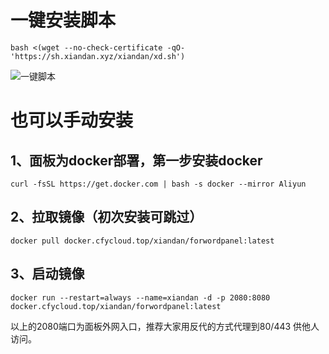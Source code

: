 # 一键安装脚本

```shell
bash <(wget --no-check-certificate -qO- 'https://sh.xiandan.xyz/xiandan/xd.sh')
```
![一键脚本](https://github.com/noobcfy/wikis/blob/dev/Screenshots/shell.png)
# 也可以手动安装
## 1、面板为docker部署，第一步安装docker

```shell
curl -fsSL https://get.docker.com | bash -s docker --mirror Aliyun

```
## 2、拉取镜像（初次安装可跳过）

```shell
docker pull docker.cfycloud.top/xiandan/forwordpanel:latest
```

## 3、启动镜像
```shell
docker run --restart=always --name=xiandan -d -p 2080:8080 docker.cfycloud.top/xiandan/forwordpanel:latest
```
以上的2080端口为面板外网入口，推荐大家用反代的方式代理到80/443 供他人访问。
